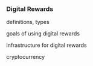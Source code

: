### Digital Rewards

definitions, types

goals of using digital rewards

infrastructure for digital rewards

cryptocurrency
